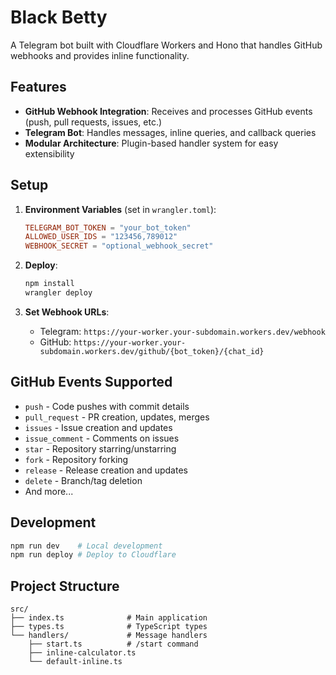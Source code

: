 # Black Betty

A Telegram bot built with Cloudflare Workers and Hono that handles GitHub webhooks and provides inline functionality.

## Features

- **GitHub Webhook Integration**: Receives and processes GitHub events (push, pull requests, issues, etc.)
- **Telegram Bot**: Handles messages, inline queries, and callback queries
- **Modular Architecture**: Plugin-based handler system for easy extensibility

## Setup

1. **Environment Variables** (set in `wrangler.toml`):
   ```toml
   TELEGRAM_BOT_TOKEN = "your_bot_token"
   ALLOWED_USER_IDS = "123456,789012"
   WEBHOOK_SECRET = "optional_webhook_secret"
   ```

2. **Deploy**:
   ```bash
   npm install
   wrangler deploy
   ```

3. **Set Webhook URLs**:
   - Telegram: `https://your-worker.your-subdomain.workers.dev/webhook`
   - GitHub: `https://your-worker.your-subdomain.workers.dev/github/{bot_token}/{chat_id}`

## GitHub Events Supported

- `push` - Code pushes with commit details
- `pull_request` - PR creation, updates, merges
- `issues` - Issue creation and updates
- `issue_comment` - Comments on issues
- `star` - Repository starring/unstarring
- `fork` - Repository forking
- `release` - Release creation and updates
- `delete` - Branch/tag deletion
- And more...

## Development

```bash
npm run dev    # Local development
npm run deploy # Deploy to Cloudflare
```

## Project Structure

```
src/
├── index.ts              # Main application
├── types.ts              # TypeScript types
└── handlers/             # Message handlers
    ├── start.ts          # /start command
    ├── inline-calculator.ts
    └── default-inline.ts
```
